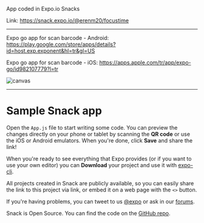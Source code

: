 App coded in Expo.io Snacks

Link: https://snack.expo.io/@erenm20/focustime

---------------------------------------------------------------------------------------------------------------------------------

Expo go app for scan barcode - Android: https://play.google.com/store/apps/details?id=host.exp.exponent&hl=tr&gl=US

Expo go app for scan barcode - iOS:     https://apps.apple.com/tr/app/expo-go/id982107779?l=tr

![canvas](https://user-images.githubusercontent.com/81049094/119728634-5ff44c00-be7c-11eb-8fb1-38b9b716882e.png)

------------------------------------------------------------------------------------------------------------------------------------

# Sample Snack app

Open the `App.js` file to start writing some code. You can preview the changes directly on your phone or tablet by scanning the **QR code** or use the iOS or Android emulators. When you're done, click **Save** and share the link!

When you're ready to see everything that Expo provides (or if you want to use your own editor) you can **Download** your project and use it with [expo-cli](https://docs.expo.io/get-started/installation).

All projects created in Snack are publicly available, so you can easily share the link to this project via link, or embed it on a web page with the `<>` button.

If you're having problems, you can tweet to us [@expo](https://twitter.com/expo) or ask in our [forums](https://forums.expo.io/c/snack).

Snack is Open Source. You can find the code on the [GitHub repo](https://github.com/expo/snack).
